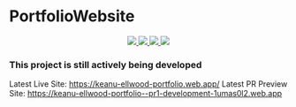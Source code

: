 # PortfolioWebsite

<p align="center">
  <a href="https://github.com/Keanu-Ellwood-DVT/github-readme-stats/actions">
      <img src="https://img.shields.io/github/checks-status/Keanu-Ellwood-DVT/PortfolioWebsite/master?style=plastic">
  </a>
  <a href="https://github.com/Keanu-Ellwood-DVT/PortfolioWebsite">
      <img src="https://img.shields.io/github/languages/count/Keanu-Ellwood-DVT/PortfolioWebsite?style=plastic">
  </a>
  <a href="https://github.com/Keanu-Ellwood-DVT/PortfolioWebsite">
      <img src="https://img.shields.io/github/languages/code-size/Keanu-Ellwood-DVT/PortfolioWebsite?style=plastic">
  </a>
  <a href="https://github.com/Keanu-Ellwood-DVT/PortfolioWebsite/graphs/commit-activity">
      <img src="https://img.shields.io/github/commit-activity/m/Keanu-Ellwood-DVT/PortfolioWebsite?style=plastic">
  </a>
</p>

<h3>This project is still actively being developed</h3>

Latest Live Site: https://keanu-ellwood-portfolio.web.app/
Latest PR Preview Site: https://keanu-ellwood-portfolio--pr1-development-1umas0l2.web.app
